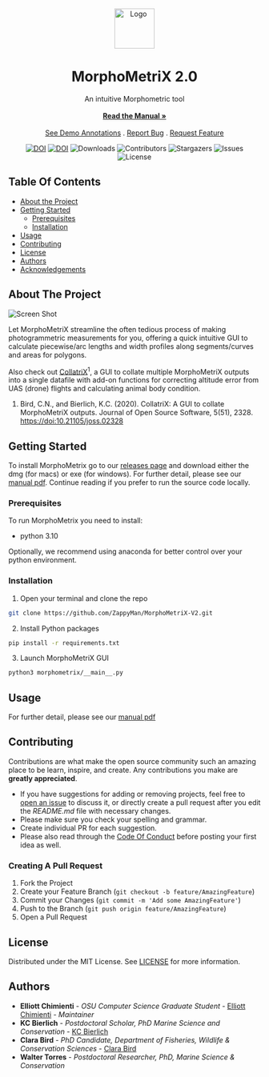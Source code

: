 <br/>
<p align="center">
  <a href="https://github.com/ZappyMan/MorphoMetriX">
    <img src="https://raw.githubusercontent.com/ZappyMan/MorphoMetriX-V2/master/morphometrix/icon.png" alt="Logo" width="80" height="80">
  </a>

  <h1 align="center">MorphoMetriX 2.0</h1>

  <p align="center">
    An intuitive Morphometric tool
    <br/>
    <br/>
    <a href="https://github.com/ZappyMan/MorphoMetriX/blob/master/MorphoMetriX_v2_manual.pdf"><strong>Read the Manual »</strong></a>
    <br/>
    <br/>
    <a href="https://github.com/ZappyMan/MorphoMetriX-V2/tree/master/demo">See Demo Annotations</a>
    .
    <a href="https://github.com/ZappyMan/MorphoMetriX/issues">Report Bug</a>
    .
    <a href="https://github.com/ZappyMan/MorphoMetriX/issues">Request Feature</a>
  </p>
</p>
<div align="center">

[![DOI](https://joss.theoj.org/papers/10.21105/joss.01825/status.svg)](https://doi.org/10.21105/joss.01825)
[![DOI](https://zenodo.org/badge/202208604.svg)](https://zenodo.org/badge/latestdoi/202208604)
![Downloads](https://img.shields.io/github/downloads/ZappyMan/MorphoMetriX/total) 
![Contributors](https://img.shields.io/github/contributors/ZappyMan/MorphoMetriX?color=dark-green) 
![Stargazers](https://img.shields.io/github/stars/ZappyMan/MorphoMetriX?style=social) 
![Issues](https://img.shields.io/github/issues/ZappyMan/MorphoMetriX) 
![License](https://img.shields.io/github/license/ZappyMan/MorphoMetriX) 

</div>

## Table Of Contents

* [About the Project](#about-the-project)
* [Getting Started](#getting-started)
  * [Prerequisites](#prerequisites)
  * [Installation](#installation)
* [Usage](#usage)
* [Contributing](#contributing)
* [License](#license)
* [Authors](#authors)
* [Acknowledgements](#acknowledgements)

## About The Project

![Screen Shot](https://raw.githubusercontent.com/ZappyMan/MorphoMetriX-V2/master/images/Screenshot%202024-04-08%20at%205.34.38%E2%80%AFPM.png)

Let MorphoMetriX streamline the often tedious process of making photogrammetric measurements for you, offering a quick intuitive GUI to calculate piecewise/arc lengths and width profiles along segments/curves and areas for polygons. 
    
Also check out [CollatriX](https://github.com/cbirdferrer/collatrix)<sup>1</sup>, a GUI to collate multiple MorphoMetriX outputs into a single datafile with add-on functions for correcting altitude error from UAS (drone) flights and calculating animal body condition.

1. Bird, C.N., and Bierlich, K.C. (2020). CollatriX: A GUI to collate MorphoMetriX outputs. Journal of Open Source Software, 5(51), 2328. [https://doi:10.21105/joss.02328](https://joss.theoj.org/papers/10.21105/joss.02328) 


## Getting Started

To install MorphoMetrix go to our [releases page](https://github.com/ZappyMan/morphometrix/releases) and download either the dmg (for macs) or exe (for windows). For further detail, please see our [manual pdf](https://github.com/ZappyMan/MorphoMetriX/blob/master/MorphoMetriX_v2_manual.pdf). Continue reading if you prefer to run the source code locally.

### Prerequisites

To run MorphoMetrix you need to install:

* python 3.10

Optionally, we recommend using anaconda for better control over your python environment.

### Installation

1. Open your terminal and clone the repo

```sh
git clone https://github.com/ZappyMan/MorphoMetriX-V2.git
```

2. Install Python packages

```sh
pip install -r requirements.txt
```

3. Launch MorphoMetriX GUI

```sh
python3 morphometrix/__main__.py
```

## Usage

For further detail, please see our [manual pdf](https://github.com/ZappyMan/MorphoMetriX/blob/master/MorphoMetriX_v2_manual.pdf)

## Contributing

Contributions are what make the open source community such an amazing place to be learn, inspire, and create. Any contributions you make are **greatly appreciated**.
* If you have suggestions for adding or removing projects, feel free to [open an issue](https://github.com/ZappyMan/MorphoMetriX/issues/new) to discuss it, or directly create a pull request after you edit the *README.md* file with necessary changes.
* Please make sure you check your spelling and grammar.
* Create individual PR for each suggestion.
* Please also read through the [Code Of Conduct](https://github.com/ZappyMan/MorphoMetriX/blob/main/CODE_OF_CONDUCT.md) before posting your first idea as well.

### Creating A Pull Request

1. Fork the Project
2. Create your Feature Branch (`git checkout -b feature/AmazingFeature`)
3. Commit your Changes (`git commit -m 'Add some AmazingFeature'`)
4. Push to the Branch (`git push origin feature/AmazingFeature`)
5. Open a Pull Request

## License

Distributed under the MIT License. See [LICENSE](https://github.com/ZappyMan/MorphoMetriX/blob/main/LICENSE.md) for more information.

## Authors

* **Elliott Chimienti** - *OSU Computer Science Graduate Student* - [Elliott Chimienti](https://github.com/ZappyMan/) - *Maintainer*
* **KC Bierlich** - *Postdoctoral Scholar, PhD Marine Science and Conservation* - [KC Bierlich](https://mmi.oregonstate.edu/people/kevin-bierlich)
* **Clara Bird** - *PhD Candidate, Department of Fisheries, Wildlife & Conservation Sciences* - [Clara Bird](https://mmi.oregonstate.edu/people/clara-bird)
* **Walter Torres** - *Postdoctoral Researcher, PhD, Marine Science & Conservation*
